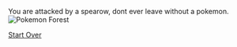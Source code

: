 You are attacked by a spearow, dont ever leave without a pokemon.  
![Pokemon Forest](http://media.indiedb.com/images/downloads/1/55/54001/2013-04-27_1657.png)

[Start Over](../start/wakeup.md)